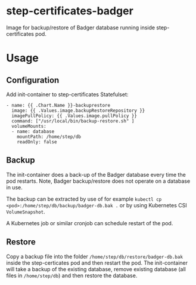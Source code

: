 # step-certificates-badger

Image for backup/restore of Badger database running inside step-certificates pod.

# Usage

## Configuration

Add init-container to step-certificates Statefulset:
```
- name: {{ .Chart.Name }}-backuprestore
  image: {{ .Values.image.backupRestoreRepository }}
  imagePullPolicy: {{ .Values.image.pullPolicy }}
  command: ["/usr/local/bin/backup-restore.sh" ]
  volumeMounts:
  - name: database
    mountPath: /home/step/db
    readOnly: false
```

## Backup

The init-container does a back-up of the Badger database every time the pod restarts. Note, Badger backup/restore does not operate on a database in use.

The backup can be extracted by use of for example `kubectl cp <pod>:/home/step/db/backup/badger-db.bak .` or by using Kubernetes CSI `VolumeSnapshot`.

A Kubernetes job or similar cronjob can schedule restart of the pod.

## Restore

Copy a backup file into the folder `/home/step/db/restore/badger-db.bak` inside the step-certicates pod and then restart the pod.
The init-container will take a backup of the existing database, remove existing database (all files in `/home/step/db`) and then restore the database.



